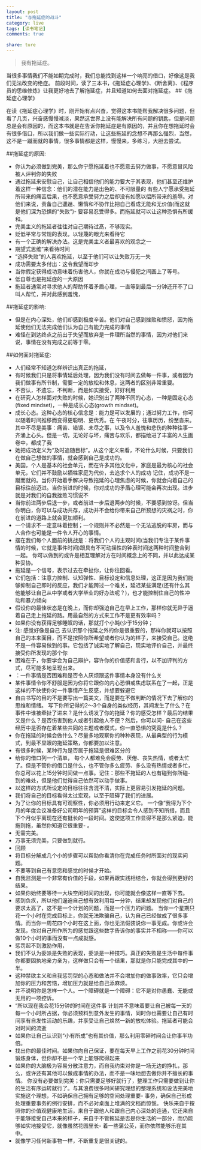 ```yaml
---
layout: post
title: "与拖延症的战斗"
category: live
tags: [读书笔记]
comments: true

share: ture
---
```

>我有拖延症。

当很多事情我们不能如期完成时，我们总能找到这样一个响亮的借口，好像这是我们无法改变的绝症。
前段时间，读了三本书，《拖延症心理学》、《断舍离》、《程序员的思维修炼》让我更好地去了解拖延症，并且知道如何去面对拖延症。
##《拖延症心理学》

在读《拖延症心理学》时，刚开始有点兴奋，觉得这本书能帮我解决很多问题，但看了几页，兴奋感慢慢减淡，果然这世界上没有能解决所有问题的钥匙，但是问题总是会有原因的，而这本书就是在告诉你拖延症是有原因的，并且你在想拖延时会有很多借口，所以我们做一些实际行动，让这些拖延的念想不再那么强烈，当然，这不是一蹴而就的事情，很多事情都是这样，慢慢来，多练习，大胆去尝试。

##拖延症的原因:

- 你认为必须做到完美，那么你宁愿拖延着也不愿意去努力做事，不愿意冒风险被人评判你的失败
- 通过拖延来安慰自己，让自己相信他们的能力要大于其表现，他们甚至还维护着这样一种信念：他们的潜在能力是出色的、不可限量的
有些人宁愿承受拖延所带来的痛苦后果，也不愿意承受努力之后却没有如愿以偿所带来的羞辱。对他们来说，责备自己邋遢、懒惰和不协作比把自己看成无能和无价值(而这就是他们深为恐惧的“失败”)- 要容易忍受得多。而拖延就可以让这种恐惧有所缓和。
- 完美主义的拖延者往往对自己期待过髙，不够现实。
- 贬低平常与常规的表现，以轻蔑的眼光来看待它
- 有一个正确的解决办法。这是完美主义者最喜欢的观念之一
- 期望式思维”来看待时间
- “选择失败”的人喜欢拖延，以至于他们可以让失败万无一失
- 成功需要太多付出：这令我望而却步
- 当你假定获得成功意味着伤害他人，你就在成功与侵犯之间画上了等号。
- 低自尊也是拖延症的一大原因
- 拖延者通常对寻求他人的帮助怀着矛盾心理，一直等到最后一分钟还开不了口叫人帮忙，并对此感到羞愧，

##拖延症的影响:

- 但是在内心深处，他们却感到极度辛苦。他们对自己感到挫败和愤怒，因为拖延使他们无法完成他们认为自己有能力完成的事情
- 难怪在到达终点之前出于失望而放弃是一件理所当然的事情，因为对他们来说，事情在没有完成之前等于零。

##如何面对拖延症:

- 人们经常不知道怎样辨识出真正的拖延，
- 有时候我们只是将事情延后处理，因为我们没有时间去做每一件事，或者因为我们做事有所节制，需要一定的放松和休息，这两者的区别非常重要。
- 不否认，不遗忘，不判断，而是如实接受，好好利用
- 在研究人怎样面对失败的时候，她识别出了两种不同的心态，一种是固定心态(fixed mindset)，一种是成长心态(growth mindset)。
- 成长心态。这种心态的核心信念是：能力是可以发展的；通过努力工作，你可以随着时间推移而变得更聪明、更优秀。在
午夜时分，往事历历，纷至沓来。其中不尽是美事：痛苦、错误、未尽之事，以及令人羞愧和悲伤的种种往事一齐涌上心头。但是一切，无论好与坏，痛苦与欢乐，都描绘进了丰富的人生画卷中，都成了我
- 她把成功定义为“及时追随目标”。从这个定义来看，不论什么时候，只要我们在做自己想做的事情，就会感到自己是成功的。
- 美国，个人是基本的社会单元，而在许多其他文化中，家庭是最为核心的社会单元，它们并不鼓励以牺牲家庭为代价，去追求个人的成功
记住，成功不是一蹴而就的。当你开始着手解决导致拖延的心理焦虑的时候，你就会向着自己的目标往前迈进。当你前进的时候，你对成功的矛盾心理可能会再次出现。进步就是对我们的自我挫败习惯说不
- 当你前进两步后退一步，或者前进一步后退两步的时候，不要感到惊讶。但当你明白，你可以与成功共存，成功并不会给你带来自己所预想的灾祸之时，你在前进的道路上就会更加顺利。
- 一个请求不一定意味着控制；一个规则并不必然是一个无法逃脱的牢房，而与人合作也可能是一件令人开心的事情。
- 摆在我们每个人面前的挑战是：将我们个人的主观时间(当我们专注于某件事情的时候，它就是事件时间)跟具有不可动摇性的钟表时间这两种时间整合到一起。
你可以做到的或许是相互理解对方在时间概念上的不同，并以此达成某种妥协。
- 拖延是一个信号，表示过去在牵扯你，让你往回看。
- 它们包括：注意力控制、认知弹性、目标设定和信息处理，这正是因为我们能够抑制自己即时的反应，我们才能跨过一个难关，延迟某些满足(还有什么其他能够让自己从中学或者大学毕业的好办法呢？)，也才能控制住自己的性冲动和暴力倾向
- 假设你的最佳状态是在晚上，而你却强迫自己在早上工作，那样你就无异于逼着自己走上拖延的路。用最自然的方式来工作不是更有效率吗？
- 如果你没有获得足够睡眠的话，那就打个小盹(少于15分钟；
- 注: 感觉好像是自己
去认识那个拖延之外的你是很重要的，那样你就可以按照自己的本来面目，而不是按照你所希望或者你认为的样子，来接受自己。这绝不是一件容易做到的事。它包括了诚实地了解自己，现实地评价自己，并最终接受你所发现的那个你
- 困难在于，你要学会为自己辩护，容许你的价值感和言行，以不加评判的方式，尽可能多地呈现出来。
- ：一件事情是否困难和是否令人厌烦跟这件事情本身没有什么关
- 某件事情令你不舒服是因为你将它跟你的内心恐惧或焦虑联系在了一起，正是这样的不快使你对一件事情产生反感，并想要躲避它
- 自由书写的目的不是要写出一篇美文，而是要在不做判断的情况下去了解你的思维和情绪。
写下你所记得的2～3个自身的类似经历，其间发生了什么？在事件中谁被牵扯了进来？是什么诱发了你的拖延？你的感受怎样？最后的结果又是什么？是否伤害到他人或者引起他人不便？然后，你可以问- 自己在这些经历中是否存在着某些共同的主题或者模式，你一直恐惧的究竟是什么？
- 你在拖延的时候会做什么？尽量多地观察你的种种表现，从最典型的行为模式，到最不显眼的拖延策略，你都要加以注意。
- 有很多时候，某种行为是否属于拖延是很难区分的
- 给你的借口列一个清单，
每个人都难免会疲劳、厌倦、丧失热情，或者太忙了。但是不管你的借口是什么，也不管你多么疲劳、多么没有热情或者多忙，你总可以花上15分钟时间做一点事。记住：那些不拖延的人也有碰到你所碰- 到的难处，但是他们觉得自己依然可以动手做事。
- 以这样的方式所设定的目标往往含混不清，实际上更容易引发拖延的问题。
- 我们将自己的目标看得太过宏观，以至于阻碍了我们的进展。
- 为了让你的目标具有可观察性，你必须用行动来定义它。
一个像“我得为下个月的年度会议准备好公司明年的预算”这样的目标会令人感到不知所措，而且下个月似乎离现在还有挺长的一段时间。这使这项工作显得不是那么紧迫，能拖则拖，虽然你知道它很重要- 。
- 无需完美。
- 万事无须完美，只要做到就行。
- 回顾
- 将目标分解成几个小的步骤可以帮助你看清你在完成任务时所面对的现实问题。
- 不要等到自己有意愿和感觉的时候才开始。
- 自我监测是一个非常有价值的手段，如果再跟实践相结合，你就会得到更好的结果。
- 如果你始终要等待一大块空闲时间的出现，你可能就会像这样一直等下去。
- 感到负疚，所以他们逼迫自己想有效利用每一分钟，结果却发现他们对自己的要求太高了，这不是一个计划的问题，而是一个压力的问题。
当你一个星期只花一个小时在完成目标上，你就无法欺骗自己，认为自己已经做成了很多事情。而当你一周花四个小时在这上面，你也无法假装说你一事无成。你或许会发现，你对自己所作所为的感觉跟这些数字告诉你的事实并不相称——你可以做10个小时的事而没有一点成就感。
- 惩罚起不到激励作用，
- 我们不认为委派是失败的表现，委派是一种技巧。真正的失败是生活中每件事你都要固执地亲力亲为，这样做只会有一个结果，那就是你只能完成其中的一半。
- 这种禁欲主义和自我惩罚型的心态和做法并不会增加你的做事效率，它只会增加你的压力和苦恼，增加压力就是给自己添麻烦。
- 并不说明你是怎样一个人。一个障碍就是一个障碍：它不是对你愚蠢、无能或无用的一项控诉。
- “所以现在我会花15分钟的时间在这件事
计划并不意味着要让自己被每一天的每一个小时所占据，你必须预料到意外发生的事情，同时你也需要让自己有时间享有自发性活动的乐趣，并享受让自己焕然一新的放松体验。拖延者可能会对时间的流逝
- 如果你让自己认识到“小有所成”也有其价值，那么利用零碎时间会让你事半功倍。
- 找出你的最佳时间。如果你向自己保证，要在每天早上工作之前花30分钟时间锻炼身体，但你却不是一个早上能够爬得起来
- 如果你的大脑极为容易分散注意力，而自我约束对你是一场无边的挣扎，那么，或许还有其他可以做成事情的办法，而不是一味地想去做你并不擅长的事情。
你没有必要做到完美；你只需要足够好就行了，整理工作只需要做到让你的生活有序运转就行了。与其浪费很多时间研究理想的整理系统和设法完美地实施这个理想，不如确保自己拥有足够的空间处理重要- 事务，确保自己形成处理重要事务的例行安排，而不必对桌面上堆满的文档而惊慌。
快乐来自于按照你的价值观健康地生活，来自于跟他人和跟自己内心深处的连通，它还来自于能够接受自己本来的样子，来自于不管拖延是否是你生活的一部分，而仍能够如实地接受它，就像虽然花园里长- 着一些蒲公英，而你依然能够乐在其中。
- 就像学习任何新事物一样，不断重复是很关键的。